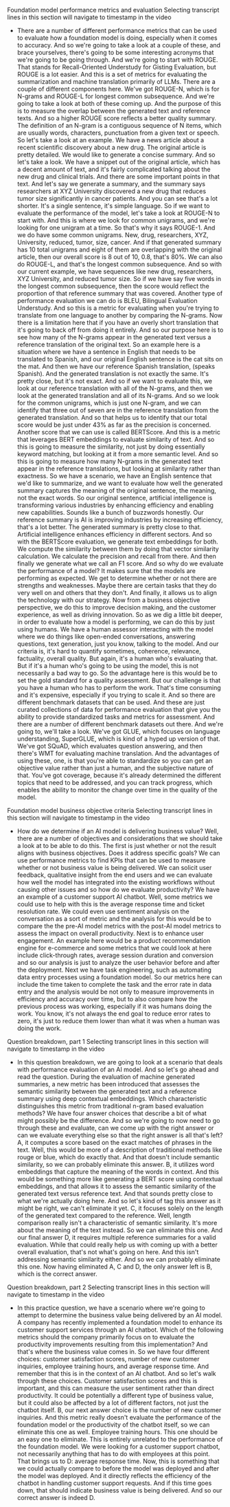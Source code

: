 
Foundation model performance metrics and evaluation
Selecting transcript lines in this section will navigate to timestamp in the video
- There are a number of different performance metrics that can be used to evaluate how a foundation model is doing, especially when it comes to accuracy. And so we're going to take a look at a couple of these, and brace yourselves, there's going to be some interesting acronyms that we're going to be going through. And we're going to start with ROUGE. That stands for Recall-Oriented Understudy for Gisting Evaluation, but ROUGE is a lot easier. And this is a set of metrics for evaluating the summarization and machine translation primarily of LLMs. There are a couple of different components here. We've got ROUGE-N, which is for N-grams and ROUGE-L for longest common subsequence. And we're going to take a look at both of these coming up. And the purpose of this is to measure the overlap between the generated text and reference texts. And so a higher ROUGE score reflects a better quality summary. The definition of an N-gram is a contiguous sequence of N items, which are usually words, characters, punctuation from a given text or speech. So let's take a look at an example. We have a news article about a recent scientific discovery about a new drug. The original article is pretty detailed. We would like to generate a concise summary. And so let's take a look. We have a snippet out of the original article, which has a decent amount of text, and it's fairly complicated talking about the new drug and clinical trials. And there are some important points in that text. And let's say we generate a summary, and the summary says researchers at XYZ University discovered a new drug that reduces tumor size significantly in cancer patients. And you can see that's a lot shorter. It's a single sentence, it's simple language. So if we want to evaluate the performance of the model, let's take a look at ROUGE-N to start with. And this is where we look for common unigrams, and we're looking for one unigram at a time. So that's why it says ROUGE-1. And we do have some common unigrams. New, drug, researchers, XYZ, University, reduced, tumor, size, cancer. And if that generated summary has 10 total unigrams and eight of them are overlapping with the original article, then our overall score is 8 out of 10, 0.8, that's 80%. We can also do ROUGE-L, and that's the longest common subsequence. And so with our current example, we have sequences like new drug, researchers, XYZ University, and reduced tumor size. So if we have say five words in the longest common subsequence, then the score would reflect the proportion of that reference summary that was covered. Another type of performance evaluation we can do is BLEU, Bilingual Evaluation Understudy. And so this is a metric for evaluating when you're trying to translate from one language to another by comparing the N-grams. Now there is a limitation here that if you have an overly short translation that it's going to back off from doing it entirely. And so our purpose here is to see how many of the N-grams appear in the generated text versus a reference translation of the original text. So an example here is a situation where we have a sentence in English that needs to be translated to Spanish, and our original English sentence is the cat sits on the mat. And then we have our reference Spanish translation, (speaks Spanish). And the generated translation is not exactly the same. It's pretty close, but it's not exact. And so if we want to evaluate this, we look at our reference translation with all of the N-grams, and then we look at the generated translation and all of its N-grams. And so we look for the common unigrams, which is just one N-gram, and we can identify that three out of seven are in the reference translation from the generated translation. And so that helps us to identify that our total score would be just under 43% as far as the precision is concerned. Another score that we can use is called BERTScore. And this is a metric that leverages BERT embeddings to evaluate similarity of text. And so this is going to measure the similarity, not just by doing essentially keyword matching, but looking at it from a more semantic level. And so this is going to measure how many N-grams in the generated text appear in the reference translations, but looking at similarity rather than exactness. So we have a scenario, we have an English sentence that we'd like to summarize, and we want to evaluate how well the generated summary captures the meaning of the original sentence, the meaning, not the exact words. So our original sentence, artificial intelligence is transforming various industries by enhancing efficiency and enabling new capabilities. Sounds like a bunch of buzzwords honestly. Our reference summary is AI is improving industries by increasing efficiency, that's a lot better. The generated summary is pretty close to that. Artificial intelligence enhances efficiency in different sectors. And so with the BERTScore evaluation, we generate text embeddings for both. We compute the similarity between them by doing that vector similarity calculation. We calculate the precision and recall from there. And then finally we generate what we call an F1 score. And so why do we evaluate the performance of a model? It makes sure that the models are performing as expected. We get to determine whether or not there are strengths and weaknesses. Maybe there are certain tasks that they do very well on and others that they don't. And finally, it allows us to align the technology with our strategy. Now from a business objective perspective, we do this to improve decision making, and the customer experience, as well as driving innovation. So as we dig a little bit deeper, in order to evaluate how a model is performing, we can do this by just using humans. We have a human assessor interacting with the model where we do things like open-ended conversations, answering questions, text generation, just you know, talking to the model. And our criteria is, it's hard to quantify sometimes, coherence, relevance, factuality, overall quality. But again, it's a human who's evaluating that. But if it's a human who's going to be using the model, this is not necessarily a bad way to go. So the advantage here is this would be to set the gold standard for a quality assessment. But our challenge is that you have a human who has to perform the work. That's time consuming and it's expensive, especially if you trying to scale it. And so there are different benchmark datasets that can be used. And these are just curated collections of data for performance evaluation that give you the ability to provide standardized tasks and metrics for assessment. And there are a number of different benchmark datasets out there. And we're going to, we'll take a look. We've got GLUE, which focuses on language understanding, SuperGLUE, which is kind of a hyped up version of that. We've got SQuAD, which evaluates question answering, and then there's WMT for evaluating machine translation. And the advantages of using these, one, is that you're able to standardize so you can get an objective value rather than just a human, and the subjective nature of that. You've got coverage, because it's already determined the different topics that need to be addressed, and you can track progress, which enables the ability to monitor the change over time in the quality of the model.



Foundation model business objective criteria
Selecting transcript lines in this section will navigate to timestamp in the video
- How do we determine if an AI model is delivering business value? Well, there are a number of objectives and considerations that we should take a look at to be able to do this. The first is just whether or not the result aligns with business objectives. Does it address specific goals? We can use performance metrics to find KPIs that can be used to measure whether or not business value is being delivered. We can solicit user feedback, qualitative insight from the end users and we can evaluate how well the model has integrated into the existing workflows without causing other issues and so how do we evaluate productivity? We have an example of a customer support AI chatbot. Well, some metrics we could use to help with this is the average response time and ticket resolution rate. We could even use sentiment analysis on the conversation as a sort of metric and the analysis for this would be to compare the the pre-AI model metrics with the post-AI model metrics to assess the impact on overall productivity. Next is to enhance user engagement. An example here would be a product recommendation engine for e-commerce and some metrics that we could look at here include click-through rates, average session duration and conversion and so our analysis is just to analyze the user behavior before and after the deployment. Next we have task engineering, such as automating data entry processes using a foundation model. So our metrics here can include the time taken to complete the task and the error rate in data entry and the analysis would be not only to measure improvements in efficiency and accuracy over time, but to also compare how the previous process was working, especially if it was humans doing the work. You know, it's not always the end goal to reduce error rates to zero, it's just to reduce them lower than what it was when a human was doing the work.


Question breakdown, part 1
Selecting transcript lines in this section will navigate to timestamp in the video
- In this question breakdown, we are going to look at a scenario that deals with performance evaluation of an AI model. And so let's go ahead and read the question. During the evaluation of machine generated summaries, a new metric has been introduced that assesses the semantic similarity between the generated text and a reference summary using deep contextual embeddings. Which characteristic distinguishes this metric from traditional n-gram based evaluation methods? We have four answer choices that describe a bit of what might possibly be the difference. And so we're going to now need to go through these and evaluate, can we come up with the right answer or can we evaluate everything else so that the right answer is all that's left? A, it computes a score based on the exact matches of phrases in the text. Well, this would be more of a description of traditional methods like rouge or blue, which do exactly that. And that doesn't include semantic similarity, so we can probably eliminate this answer. B, it utilizes word embeddings that capture the meaning of the words in context. And this would be something more like generating a BERT score using contextual embeddings, and that allows it to assess the semantic similarity of the generated text versus reference text. And that sounds pretty close to what we're actually doing here. And so let's kind of tag this answer as it might be right, we can't eliminate it yet. C, it focuses solely on the length of the generated text compared to the reference. Well, length comparison really isn't a characteristic of semantic similarity. It's more about the meaning of the text instead. So we can eliminate this one. And our final answer D, it requires multiple reference summaries for a valid evaluation. While that could really help us with coming up with a better overall evaluation, that's not what's going on here. And this isn't addressing semantic similarity either. And so we can probably eliminate this one. Now having eliminated A, C and D, the only answer left is B, which is the correct answer.


Question breakdown, part 2
Selecting transcript lines in this section will navigate to timestamp in the video
- In this practice question, we have a scenario where we're going to attempt to determine the business value being delivered by an AI model. A company has recently implemented a foundation model to enhance its customer support services through an AI chatbot. Which of the following metrics should the company primarily focus on to evaluate the productivity improvements resulting from this implementation? And that's where the business value comes in. So we have four different choices: customer satisfaction scores, number of new customer inquiries, employee training hours, and average response time. And remember that this is in the context of an AI chatbot. And so let's walk through these choices. Customer satisfaction scores and this is important, and this can measure the user sentiment rather than direct productivity. It could be potentially a different type of business value, but it could also be affected by a lot of different factors, not just the chatbot itself. B, our next answer choice is the number of new customer inquiries. And this metric really doesn't evaluate the performance of the foundation model or the productivity of the chatbot itself, so we can eliminate this one as well. Employee training hours. This one should be an easy one to eliminate. This is entirely unrelated to the performance of the foundation model. We were looking for a customer support chatbot, not necessarily anything that has to do with employees at this point. That brings us to D: average response time. Now, this is something that we could actually compare to before the model was deployed and after the model was deployed. And it directly reflects the efficiency of the chatbot in handling customer support requests. And if this time goes down, that should indicate business value is being delivered. And so our correct answer is indeed D.